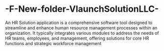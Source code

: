 # -F-New-folder-VlaunchSolutionLLC-
An HR Solution application is a comprehensive software tool designed to streamline and enhance human resource management processes within an organization. It typically integrates various modules to address the needs of HR teams, employees, and management, offering solutions for core HR functions and strategic workforce management
